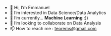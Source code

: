- 👋 Hi, I’m Emmanuel
- 👀 I’m interested in Data Science/Data Analytics
- 🌱 I’m currently... **Machine Learning** :))
- 💞️ I’m looking to collaborate on Data Analysis 
- 📫 How to reach me : teorems@gmail.com

<!---
teorems/teorems is a ✨ special ✨ repository because its `README.md` (this file) appears on your GitHub profile.
You can click the Preview link to take a look at your changes.
--->
